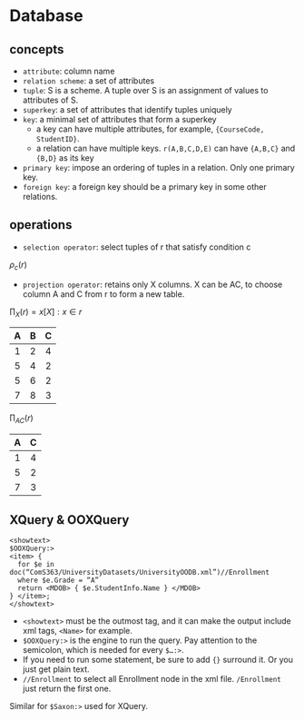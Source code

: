 # Database

## concepts

* `attribute`: column name
* `relation scheme`: a set of attributes
* `tuple`: S is a scheme. A tuple over S is an assignment of values to attributes of S.
* `superkey`: a set of attributes that identify tuples uniquely
* `key`: a minimal set of attributes that form a superkey
    * a key can have multiple attributes, for example, `{CourseCode, StudentID}`.
    * a relation can have multiple keys. `r(A,B,C,D,E)` can have `{A,B,C}` and `{B,D}` as its key
* `primary key`: impose an ordering of tuples in a relation. Only one primary key.
* `foreign key`: a foreign key should be a primary key in some other relations.

## operations

* `selection operator`: select tuples of r that satisfy condition c

$\rho_c(r)$

* `projection operator`: retains only X columns. X can be AC, to choose column A and C from r to form a new table.

$\prod_X(r) = {x[X]:x \in r}$

| A | B | C |
| :---: | :---: | :---: |
| 1 | 2 | 4 |
| 5 | 4 | 2 |
| 5 | 6 | 2 |
| 7 | 8 | 3 |

$\prod_{AC}(r)$

| A | C |
| :---: | :---: |
| 1 | 4 |
| 5 | 2 |
| 7 | 3 |

## XQuery & OOXQuery

```
<showtext>
$OOXQuery:>
<item> {
  for $e in doc(“ComS363/UniversityDatasets/UniversityOODB.xml”)//Enrollment
  where $e.Grade = “A”
  return <MDOB> { $e.StudentInfo.Name } </MDOB>
} </item>;
</showtext>
```

* `<showtext>` must be the outmost tag, and it can make the output include xml tags, `<Name>` for example.
* `$OOXQuery:>` is the engine to run the query. Pay attention to the semicolon, which is needed for every `$…:>`.
* If you need to run some statement, be sure to add `{}` surround it. Or you just get plain text.
* `//Enrollment` to select all Enrollment node in the xml file. `/Enrollment` just return the first one.

Similar for `$Saxon:>` used for XQuery.
